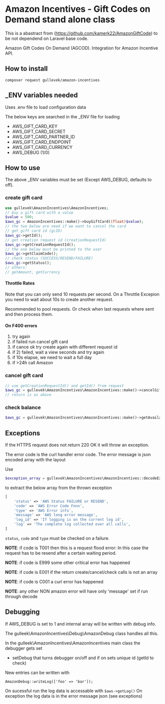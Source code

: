 # Amazon Incentives - Gift Codes on Demand stand alone class

This is a abastract from (https://github.com/kamerk22/AmazonGiftCode) to be not dependend on Laravel base code.

Amazon Gift Codes On Demand (AGCOD). Integration for Amazon Incentive API.

## How to install

`composer request gullevek/amazon-incentives`

## _ENV variables needed

Uses .env file to load configuration data

The below keys are searched in the _ENV file for loading

* AWS_GIFT_CARD_KEY
* AWS_GIFT_CARD_SECRET
* AWS_GIFT_CARD_PARTNER_ID
* AWS_GIFT_CARD_ENDPOINT
* AWS_GIFT_CARD_CURRENCY
* AWS_DEBUG (1/0)

## How to use

The above _ENV variables must be set (Except AWS_DEBUG, defaults to off).

### create gift card

```php
use gullevek\AmazonIncentives\AmazonIncentives;
// buy a gift card with a value
$value = 500;
$aws_gc = AmazonIncentives::make()->buyGiftCard((float)$value);
// the two below are need if we want to cancel the card
// get gift card id (gcID)
$aws_gc->getId();
// get creation request id (creationRequestId)
$aws_gc->getCreationRequestId();
// the one below must be printed to the user
$aws_gc->getClaimCode();
// check status (SUCCESS/RESEND/FAILURE)
$aws_gc->getStatus();
// others:
// getAmount, getCurrency
```

#### Throttle Rates

Note that you can only send 10 requests per second. On a Throttle Excepion you need to wait about 10s to create another request.

Recommended to pool requests. Or check when last requests where sent and then process them.

#### On F400 errors

1) try again
2) if failed run cancel gift card
3) if cance ok try create again with different request id
4) if 2) failed, wait a view seconds and try again
5) if 10s elapse, we need to wait a full day
6) if >24h call Amazon

### cancel gift card

```php
// use getCreationRequestId() and getId() from request
$aws_gc = gullevek\AmazonIncentives\AmazonIncentives::make()->cancelGiftCard($creation_request_id, $gift_card_id);
// return is as above
```

### check balance

```php
$aws_gc = gullevek\AmazonIncentives\AmazonIncentives::make()->getAvailableFunds();
```

## Exceptions

If the HTTPS request does not return 220 OK it will throw an exception.

The error code is the curl handler error code.
The error message is json encoded array with the layout

Use
```php
$exception_array = gullevek\AmazonIncentives\AmazonIncentives::decodeExceptionMessage($exception_message);
```
to extract the below array from the thrown exception
```php
[
	'status' => 'AWS Status FAILURE or RESEND',
	'code' => 'AWS Error Code Fnnn',
	'type' => 'AWS Error info',
	'message' => 'AWS long error message',
	'log_id' => 'If logging is on the current log id',
	'log' => 'The complete log collected over all calls',
]
```

`status`, `code` and `type` must be checked on a failure.

**NOTE**: if code is T001 then this is a request flood error:
In this case the request has to be resend after a certain waiting period.

**NOTE**: if code is E999 some other critical error has happened

**NOTE**: if code is E001 if the return create/cancel/check calls is not an array

**NOTE**: if code is C001 a curl error has happened

**NOTE**: any other NON amazon error will have only 'message' set if run through decode

## Debugging

If AWS_DEBUG is set to 1 and internal array will be written with debug info.

The gulleek\AmazonIncentives\Debug\AmazonDebug class handles all this.

In the gulleek\AmazonIncentives\AmazonIncentives main class the debugger gets set
* setDebug that turns debugger on/off and if on sets unique id (getId to check)

New entries can be written with

`AmazonDebug::writeLog(['foo' => 'bar']);`

On sucessful run the log data is accessable with `$aws->getLog()`
On exception the log data is in the error message json (see exceptions)
